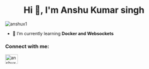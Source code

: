 <h1 align="center">Hi 👋, I'm Anshu Kumar singh</h1>

<p align="left"> <img src="https://komarev.com/ghpvc/?username=anshux1&label=Profile%20views&color=0e75b6&style=flat" alt="anshux1" /> </p>

- 🌱 I’m currently learning **Docker and Websockets**

<h3 align="left">Connect with me:</h3>
<p align="left">
<a href="https://twitter.com/anshux1" target="blank"><img align="center" src="https://raw.githubusercontent.com/rahuldkjain/github-profile-readme-generator/master/src/images/icons/Social/twitter.svg" alt="anshux1" height="30" width="40" /></a>
</p>
